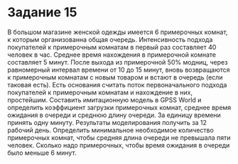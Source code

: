 # Задание 15
В большом магазине женской одежды имеется 6 примерочных комнат, к которым организованна общая очередь. Интенсивность подхода покупателей к примерочным комнатам в первый раз составляет 40 человек в час. Среднее время нахождения в примерочной комнате составляет 5 минут. После выхода из примерочной 50% модниц, через равномерный интервал времени от 10 до 15 минут, вновь возвращаются к примерочным комнатам с новым товаром и встают в очередь (если таковая есть). Есть основания считать поток первоначального подхода покупателей к примерочным комнатам и нахождение в них, простейшим. Составить имитационную модель в GPSS World и определить коэффициент загрузки примерочных комнат, среднее время ожидания в очереди и среднюю длину очереди. За единицу времени принять одну минуту. Результаты моделирования получить за 12 рабочий день. Определить минимальное необходимое количество примерочных комнат, чтобы средняя длина очереди не превышала пяти человек. Сколько надо примерочных, чтобы время ожидания в очереди было меньше 6 минут.
